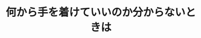 ---
layout: ./src/html/tag.pug
type: 'tag'
title: '何から手を着けていいのか分からないときは'
desc: 'ピンク色の本が手元にないという方は、今すぐ用意しましょう（？）'
name: 'getting_started'
---